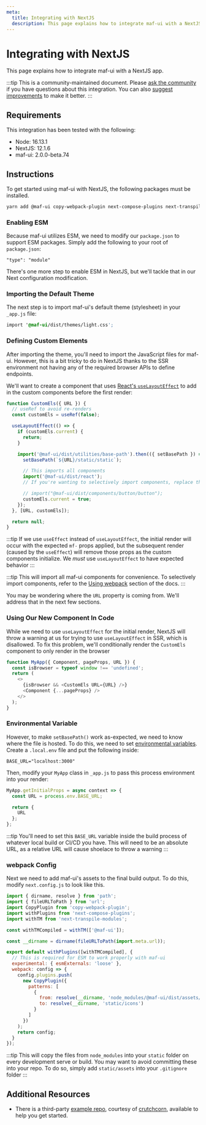 ```yaml
---
meta:
  title: Integrating with NextJS
  description: This page explains how to integrate maf-ui with a NextJS app.
---
```


# Integrating with NextJS

This page explains how to integrate maf-ui with a NextJS app.

:::tip
This is a community-maintained document. Please [ask the community](/resources/community) if you have questions about this integration. You can also [suggest improvements](https://github.com/maf-ui/blob/next/docs/tutorials/integrating-with-nextjs.md) to make it better.
:::

## Requirements

This integration has been tested with the following:

- Node: 16.13.1
- NextJS: 12.1.6
- maf-ui: 2.0.0-beta.74

## Instructions

To get started using maf-ui with NextJS, the following packages must be installed.

```bash
yarn add @maf-ui copy-webpack-plugin next-compose-plugins next-transpile-modules
```

### Enabling ESM

Because maf-ui utilizes ESM, we need to modify our `package.json` to support ESM packages. Simply add the following to
your root of `package.json`:

```
"type": "module"
```

There's one more step to enable ESM in NextJS, but we'll tackle that in our Next configuration modification.

### Importing the Default Theme

The next step is to import maf-ui's default theme (stylesheet) in your `_app.js` file:

```css
import '@maf-ui/dist/themes/light.css';
```

### Defining Custom Elements

After importing the theme, you'll need to import the JavaScript files for maf-ui. However, this is a bit tricky to do in NextJS thanks to the SSR environment not having any of the required browser APIs to define endpoints.

We'll want to create a component that uses [React's `useLayoutEffect`](https://reactjs.org/docs/hooks-reference.html#uselayouteffect) to add in the custom components before the first render:

```javascript
function CustomEls({ URL }) {
  // useRef to avoid re-renders
  const customEls = useRef(false);

  useLayoutEffect(() => {
    if (customEls.current) {
      return;
    }

    import('@maf-ui/dist/utilities/base-path').then(({ setBasePath }) => {
      setBasePath(`${URL}/static/static`);

      // This imports all components
      import('@maf-ui/dist/react');
      // If you're wanting to selectively import components, replace this line with your own definitions

      // import("@maf-ui/dist/components/button/button");
      customEls.current = true;
    });
  }, [URL, customEls]);

  return null;
}
```

:::tip
If we use `useEffect` instead of `useLayoutEffect`, the initial render will occur with the expected `mf-` props applied, but the subsequent render (caused by the `useEffect`) will remove those props as the custom components initialize. We _must_ use `useLayoutEffect` to have expected behavior
:::

:::tip
This will import all maf-ui components for convenience. To selectively import components, refer to the [Using webpack](/getting-started/installation#using-webpack) section of the docs.
:::

You may be wondering where the `URL` property is coming from. We'll address that in the next few sections.

### Using Our New Component In Code

While we need to use `useLayoutEffect` for the initial render, NextJS will throw a warning at us for trying to use `useLayoutEffect` in SSR, which is disallowed. To fix this problem, we'll conditionally render the `CustomEls` component to only render in the browser

```javascript
function MyApp({ Component, pageProps, URL }) {
  const isBrowser = typeof window !== 'undefined';
  return (
    <>
      {isBrowser && <CustomEls URL={URL} />}
      <Component {...pageProps} />
    </>
  );
}
```

### Environmental Variable

However, to make `setBasePath()` work as-expected, we need to know where the file is hosted. To do this, we need to set [environmental variables](https://nextjs.org/docs/basic-features/environment-variables). Create a `.local.env` file and put the following inside:

```
BASE_URL="localhost:3000"
```

Then, modify your `MyApp` class in `_app.js` to pass this process environment into your render:

```javascript
MyApp.getInitialProps = async context => {
  const URL = process.env.BASE_URL;

  return {
    URL
  };
};
```

:::tip
You'll need to set this `BASE_URL` variable inside the build process of whatever local build or CI/CD you have. This will need to be an absolute URL, as a relative URL will cause shoelace to throw a warning
:::

### webpack Config

Next we need to add maf-ui's assets to the final build output. To do this, modify `next.config.js` to look like this.

```javascript
import { dirname, resolve } from 'path';
import { fileURLToPath } from 'url';
import CopyPlugin from 'copy-webpack-plugin';
import withPlugins from 'next-compose-plugins';
import withTM from 'next-transpile-modules';

const withTMCompiled = withTM(['@maf-ui']);

const __dirname = dirname(fileURLToPath(import.meta.url));

export default withPlugins([withTMCompiled], {
  // This is required for ESM to work properly with maf-ui
  experimental: { esmExternals: 'loose' },
  webpack: config => {
    config.plugins.push(
      new CopyPlugin({
        patterns: [
          {
            from: resolve(__dirname, 'node_modules/@maf-ui/dist/assets/icons'),
            to: resolve(__dirname, 'static/icons')
          }
        ]
      })
    );
    return config;
  }
});
```

:::tip
This will copy the files from `node_modules` into your `static` folder on every development serve or build. You may want to avoid committing these into your repo. To do so, simply add `static/assets` into your `.gitignore` folder
:::

## Additional Resources

- There is a third-party [example repo](https://github.com/crutchcorn/nextjs-shoelace-example), courtesy of [crutchcorn](https://github.com/crutchcorn), available to help you get started.
